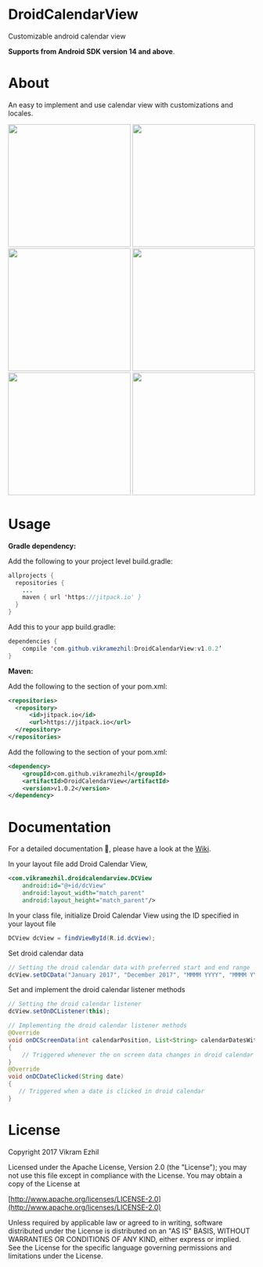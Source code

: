 # DroidCalendarView
Customizable android calendar view

<b>Supports from Android SDK version 14 and above</b>.

<b><h1>About</h1></b>
An easy to implement and use calendar view with customizations and locales.

<p align="center">
  <img src="https://user-images.githubusercontent.com/12429051/31595818-dcb8d372-b25b-11e7-86b9-990073c906dd.png" height="250" width="250"/>
  <img src="https://user-images.githubusercontent.com/12429051/31595820-dd1a4828-b25b-11e7-98c3-4e9f5d8ba5a4.png" height="250" width="250"/>
  <img src="https://user-images.githubusercontent.com/12429051/31595989-0596dd7e-b25d-11e7-9a7e-a9fa90065dd3.png" height="250" width="250"/>
  <img src="https://user-images.githubusercontent.com/12429051/31595821-dd4b8884-b25b-11e7-911b-004cb8b29cce.png" height="250" width="250"/>
  <img src="https://user-images.githubusercontent.com/12429051/31595819-dce9673a-b25b-11e7-95e5-3759184bec82.png" height="250" width="250"/>
  <img src="https://user-images.githubusercontent.com/12429051/31595816-dc6f8280-b25b-11e7-847b-5588b3129ba8.png" height="250" width="250"/>
</p>

<b><h1>Usage</h1></b>
<b>Gradle dependency:</b>

Add the following to your project level build.gradle:

```java
allprojects {
  repositories {
    ...
    maven { url 'https://jitpack.io' }
  }
}
```

Add this to your app build.gradle:

```java
dependencies {
    compile 'com.github.vikramezhil:DroidCalendarView:v1.0.2’
}
```

<b>Maven:</b>

Add the following to the <repositories> section of your pom.xml:

```xml
<repositories>
  <repository>
      <id>jitpack.io</id>
      <url>https://jitpack.io</url>
  </repository>
</repositories>
```

Add the following to the <dependencies> section of your pom.xml:

```xml
<dependency>
    <groupId>com.github.vikramezhil</groupId>
    <artifactId>DroidCalendarView</artifactId>
    <version>v1.0.2</version>
</dependency>
```

<b><h1>Documentation</h1></b>

For a detailed documentation 📔, please have a look at the [Wiki](https://github.com/vikramezhil/DroidCalendarView/wiki).

In your layout file add Droid Calendar View,

```xml
<com.vikramezhil.droidcalendarview.DCView
    android:id="@+id/dcView"
    android:layout_width="match_parent"
    android:layout_height="match_parent"/>
```

In your class file, initialize Droid Calendar View using the ID specified in your layout file

```java
DCView dcView = findViewById(R.id.dcView);
```

Set droid calendar data

```java
// Setting the droid calendar data with preferred start and end range
dcView.setDCData("January 2017", "December 2017", "MMMM YYYY", "MMMM YYYY", "d", Locale.US);
```

Set and implement the droid calendar listener methods

```java
// Setting the droid calendar listener
dcView.setOnDCListener(this);

// Implementing the droid calendar listener methods
@Override
void onDCScreenData(int calendarPosition, List<String> calendarDatesWithPresent, List<String> calendarDatesWithPastPresentFuture)
{
    // Triggered whenever the on screen data changes in droid calendar
}
@Override
void onDCDateClicked(String date)
{
   // Triggered when a date is clicked in droid calendar
}
```

<b><h1>License</h1></b>

Copyright 2017 Vikram Ezhil

Licensed under the Apache License, Version 2.0 (the "License"); you may not use this file except in compliance with the License. You may obtain a copy of the License at

[http://www.apache.org/licenses/LICENSE-2.0](http://www.apache.org/licenses/LICENSE-2.0)

Unless required by applicable law or agreed to in writing, software distributed under the License is distributed on an "AS IS" BASIS, WITHOUT WARRANTIES OR CONDITIONS OF ANY KIND, either express or implied. See the License for the specific language governing permissions and limitations under the License.
